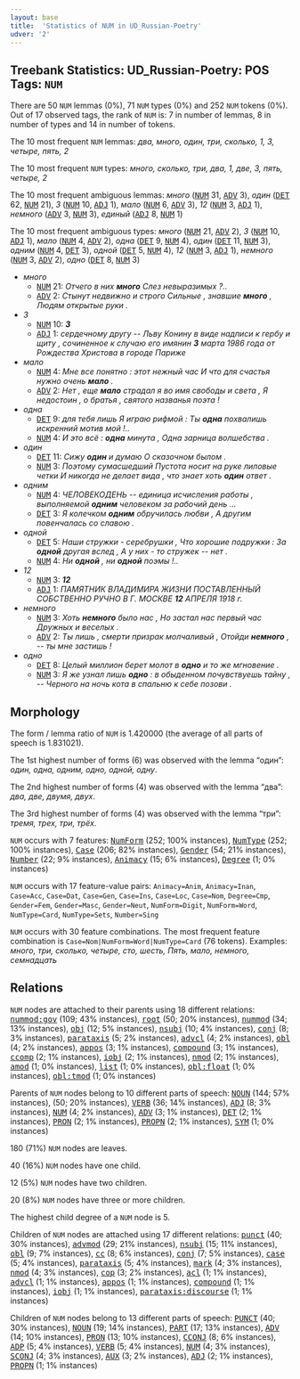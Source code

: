 ```yaml
---
layout: base
title:  'Statistics of NUM in UD_Russian-Poetry'
udver: '2'
---
```


## Treebank Statistics: UD_Russian-Poetry: POS Tags: `NUM`

There are 50 `NUM` lemmas (0%), 71 `NUM` types (0%) and 252 `NUM` tokens (0%).
Out of 17 observed tags, the rank of `NUM` is: 7 in number of lemmas, 8 in number of types and 14 in number of tokens.

The 10 most frequent `NUM` lemmas: <em>два, много, один, три, сколько, 1, 3, четыре, пять, 2</em>

The 10 most frequent `NUM` types:  <em>много, сколько, три, два, 1, две, 3, пять, четыре, 2</em>

The 10 most frequent ambiguous lemmas: <em>много</em> (<tt><a href="ru_poetry-pos-NUM.html">NUM</a></tt> 31, <tt><a href="ru_poetry-pos-ADV.html">ADV</a></tt> 3), <em>один</em> (<tt><a href="ru_poetry-pos-DET.html">DET</a></tt> 62, <tt><a href="ru_poetry-pos-NUM.html">NUM</a></tt> 21), <em>3</em> (<tt><a href="ru_poetry-pos-NUM.html">NUM</a></tt> 10, <tt><a href="ru_poetry-pos-ADJ.html">ADJ</a></tt> 1), <em>мало</em> (<tt><a href="ru_poetry-pos-NUM.html">NUM</a></tt> 6, <tt><a href="ru_poetry-pos-ADV.html">ADV</a></tt> 3), <em>12</em> (<tt><a href="ru_poetry-pos-NUM.html">NUM</a></tt> 3, <tt><a href="ru_poetry-pos-ADJ.html">ADJ</a></tt> 1), <em>немного</em> (<tt><a href="ru_poetry-pos-ADV.html">ADV</a></tt> 3, <tt><a href="ru_poetry-pos-NUM.html">NUM</a></tt> 3), <em>единый</em> (<tt><a href="ru_poetry-pos-ADJ.html">ADJ</a></tt> 8, <tt><a href="ru_poetry-pos-NUM.html">NUM</a></tt> 1)

The 10 most frequent ambiguous types:  <em>много</em> (<tt><a href="ru_poetry-pos-NUM.html">NUM</a></tt> 21, <tt><a href="ru_poetry-pos-ADV.html">ADV</a></tt> 2), <em>3</em> (<tt><a href="ru_poetry-pos-NUM.html">NUM</a></tt> 10, <tt><a href="ru_poetry-pos-ADJ.html">ADJ</a></tt> 1), <em>мало</em> (<tt><a href="ru_poetry-pos-NUM.html">NUM</a></tt> 4, <tt><a href="ru_poetry-pos-ADV.html">ADV</a></tt> 2), <em>одна</em> (<tt><a href="ru_poetry-pos-DET.html">DET</a></tt> 9, <tt><a href="ru_poetry-pos-NUM.html">NUM</a></tt> 4), <em>один</em> (<tt><a href="ru_poetry-pos-DET.html">DET</a></tt> 11, <tt><a href="ru_poetry-pos-NUM.html">NUM</a></tt> 3), <em>одним</em> (<tt><a href="ru_poetry-pos-NUM.html">NUM</a></tt> 4, <tt><a href="ru_poetry-pos-DET.html">DET</a></tt> 3), <em>одной</em> (<tt><a href="ru_poetry-pos-DET.html">DET</a></tt> 5, <tt><a href="ru_poetry-pos-NUM.html">NUM</a></tt> 4), <em>12</em> (<tt><a href="ru_poetry-pos-NUM.html">NUM</a></tt> 3, <tt><a href="ru_poetry-pos-ADJ.html">ADJ</a></tt> 1), <em>немного</em> (<tt><a href="ru_poetry-pos-NUM.html">NUM</a></tt> 3, <tt><a href="ru_poetry-pos-ADV.html">ADV</a></tt> 2), <em>одно</em> (<tt><a href="ru_poetry-pos-DET.html">DET</a></tt> 8, <tt><a href="ru_poetry-pos-NUM.html">NUM</a></tt> 3)


* <em>много</em>
  * <tt><a href="ru_poetry-pos-NUM.html">NUM</a></tt> 21: <em>Отчего в них <b>много</b> Слез невыразимых ?..</em>
  * <tt><a href="ru_poetry-pos-ADV.html">ADV</a></tt> 2: <em>Стынут недвижно и строго Сильные , знавшие <b>много</b> , Людям открытые руки .</em>
* <em>3</em>
  * <tt><a href="ru_poetry-pos-NUM.html">NUM</a></tt> 10: <em><b>3</b></em>
  * <tt><a href="ru_poetry-pos-ADJ.html">ADJ</a></tt> 1: <em>сердечному другу -- Льву Конину в виде надписи к гербу и щиту , сочиненное к случаю его имянин <b>3</b> марта 1986 года от Рождества Христова в городе Париже</em>
* <em>мало</em>
  * <tt><a href="ru_poetry-pos-NUM.html">NUM</a></tt> 4: <em>Мне все понятно : этот нежный час И что для счастья нужно очень <b>мало</b> .</em>
  * <tt><a href="ru_poetry-pos-ADV.html">ADV</a></tt> 2: <em>Нет , еще <b>мало</b> страдал я во имя свободы и света , Я недостоин , о братья , святого названья поэта !</em>
* <em>одна</em>
  * <tt><a href="ru_poetry-pos-DET.html">DET</a></tt> 9: <em>для тебя лишь Я играю рифмой : Ты <b>одна</b> похвалишь искренний мотив мой !..</em>
  * <tt><a href="ru_poetry-pos-NUM.html">NUM</a></tt> 4: <em>И это всё : <b>одна</b> минута , Одна зарница волшебства .</em>
* <em>один</em>
  * <tt><a href="ru_poetry-pos-DET.html">DET</a></tt> 11: <em>Сижу <b>один</b> и думаю О сказочном былом .</em>
  * <tt><a href="ru_poetry-pos-NUM.html">NUM</a></tt> 3: <em>Поэтому сумасшедший Пустота носит на руке лиловые четки И никогда не делает вида , что знает хоть <b>один</b> ответ .</em>
* <em>одним</em>
  * <tt><a href="ru_poetry-pos-NUM.html">NUM</a></tt> 4: <em>ЧЕЛОВЕКОДЕНЬ -- единица исчисления работы , выполняемой <b>одним</b> человеком за рабочий день ...</em>
  * <tt><a href="ru_poetry-pos-DET.html">DET</a></tt> 3: <em>Я колечком <b>одним</b> обручилась любви , А другим повенчалась со славою .</em>
* <em>одной</em>
  * <tt><a href="ru_poetry-pos-DET.html">DET</a></tt> 5: <em>Наши стружки - серебрушки , Что хорошие подружки : За <b>одной</b> другая вслед , А у них - то стружек -- нет .</em>
  * <tt><a href="ru_poetry-pos-NUM.html">NUM</a></tt> 4: <em>Ни <b>одной</b> , ни <b>одной</b> поэмы !..</em>
* <em>12</em>
  * <tt><a href="ru_poetry-pos-NUM.html">NUM</a></tt> 3: <em><b>12</b></em>
  * <tt><a href="ru_poetry-pos-ADJ.html">ADJ</a></tt> 1: <em>ПАМЯТНИК ВЛАДИМИРА ЖИЗНИ ПОСТАВЛЕННЫЙ СОБСТВЕННО РУЧНО В Г. МОСКВЕ <b>12</b> АПРЕЛЯ 1918 г.</em>
* <em>немного</em>
  * <tt><a href="ru_poetry-pos-NUM.html">NUM</a></tt> 3: <em>Хоть <b>немного</b> было нас , Но застал нас первый час Дружных и веселых .</em>
  * <tt><a href="ru_poetry-pos-ADV.html">ADV</a></tt> 2: <em>Ты лишь , смерти призрак молчаливый , Отойди <b>немного</b> , -- ты мне застишь !</em>
* <em>одно</em>
  * <tt><a href="ru_poetry-pos-DET.html">DET</a></tt> 8: <em>Целый миллион берет молот в <b>одно</b> и то же мгновение .</em>
  * <tt><a href="ru_poetry-pos-NUM.html">NUM</a></tt> 3: <em>Я же узнал лишь <b>одно</b> : в обыденном почувствуешь тайну , -- Черного на ночь кота в спальню к себе позови .</em>

## Morphology

The form / lemma ratio of `NUM` is 1.420000 (the average of all parts of speech is 1.831021).

The 1st highest number of forms (6) was observed with the lemma “один”: <em>один, одна, одним, одно, одной, одну</em>.

The 2nd highest number of forms (4) was observed with the lemma “два”: <em>два, две, двумя, двух</em>.

The 3rd highest number of forms (4) was observed with the lemma “три”: <em>тремя, трех, три, трёх</em>.

`NUM` occurs with 7 features: <tt><a href="ru_poetry-feat-NumForm.html">NumForm</a></tt> (252; 100% instances), <tt><a href="ru_poetry-feat-NumType.html">NumType</a></tt> (252; 100% instances), <tt><a href="ru_poetry-feat-Case.html">Case</a></tt> (206; 82% instances), <tt><a href="ru_poetry-feat-Gender.html">Gender</a></tt> (54; 21% instances), <tt><a href="ru_poetry-feat-Number.html">Number</a></tt> (22; 9% instances), <tt><a href="ru_poetry-feat-Animacy.html">Animacy</a></tt> (15; 6% instances), <tt><a href="ru_poetry-feat-Degree.html">Degree</a></tt> (1; 0% instances)

`NUM` occurs with 17 feature-value pairs: `Animacy=Anim`, `Animacy=Inan`, `Case=Acc`, `Case=Dat`, `Case=Gen`, `Case=Ins`, `Case=Loc`, `Case=Nom`, `Degree=Cmp`, `Gender=Fem`, `Gender=Masc`, `Gender=Neut`, `NumForm=Digit`, `NumForm=Word`, `NumType=Card`, `NumType=Sets`, `Number=Sing`

`NUM` occurs with 30 feature combinations.
The most frequent feature combination is `Case=Nom|NumForm=Word|NumType=Card` (76 tokens).
Examples: <em>много, три, сколько, четыре, сто, шесть, Пять, мало, немного, семнадцать</em>


## Relations

`NUM` nodes are attached to their parents using 18 different relations: <tt><a href="ru_poetry-dep-nummod-gov.html">nummod:gov</a></tt> (109; 43% instances), <tt><a href="ru_poetry-dep-root.html">root</a></tt> (50; 20% instances), <tt><a href="ru_poetry-dep-nummod.html">nummod</a></tt> (34; 13% instances), <tt><a href="ru_poetry-dep-obj.html">obj</a></tt> (12; 5% instances), <tt><a href="ru_poetry-dep-nsubj.html">nsubj</a></tt> (10; 4% instances), <tt><a href="ru_poetry-dep-conj.html">conj</a></tt> (8; 3% instances), <tt><a href="ru_poetry-dep-parataxis.html">parataxis</a></tt> (5; 2% instances), <tt><a href="ru_poetry-dep-advcl.html">advcl</a></tt> (4; 2% instances), <tt><a href="ru_poetry-dep-obl.html">obl</a></tt> (4; 2% instances), <tt><a href="ru_poetry-dep-appos.html">appos</a></tt> (3; 1% instances), <tt><a href="ru_poetry-dep-compound.html">compound</a></tt> (3; 1% instances), <tt><a href="ru_poetry-dep-ccomp.html">ccomp</a></tt> (2; 1% instances), <tt><a href="ru_poetry-dep-iobj.html">iobj</a></tt> (2; 1% instances), <tt><a href="ru_poetry-dep-nmod.html">nmod</a></tt> (2; 1% instances), <tt><a href="ru_poetry-dep-amod.html">amod</a></tt> (1; 0% instances), <tt><a href="ru_poetry-dep-list.html">list</a></tt> (1; 0% instances), <tt><a href="ru_poetry-dep-obl-float.html">obl:float</a></tt> (1; 0% instances), <tt><a href="ru_poetry-dep-obl-tmod.html">obl:tmod</a></tt> (1; 0% instances)

Parents of `NUM` nodes belong to 10 different parts of speech: <tt><a href="ru_poetry-pos-NOUN.html">NOUN</a></tt> (144; 57% instances),  (50; 20% instances), <tt><a href="ru_poetry-pos-VERB.html">VERB</a></tt> (36; 14% instances), <tt><a href="ru_poetry-pos-ADJ.html">ADJ</a></tt> (8; 3% instances), <tt><a href="ru_poetry-pos-NUM.html">NUM</a></tt> (4; 2% instances), <tt><a href="ru_poetry-pos-ADV.html">ADV</a></tt> (3; 1% instances), <tt><a href="ru_poetry-pos-DET.html">DET</a></tt> (2; 1% instances), <tt><a href="ru_poetry-pos-PRON.html">PRON</a></tt> (2; 1% instances), <tt><a href="ru_poetry-pos-PROPN.html">PROPN</a></tt> (2; 1% instances), <tt><a href="ru_poetry-pos-SYM.html">SYM</a></tt> (1; 0% instances)

180 (71%) `NUM` nodes are leaves.

40 (16%) `NUM` nodes have one child.

12 (5%) `NUM` nodes have two children.

20 (8%) `NUM` nodes have three or more children.

The highest child degree of a `NUM` node is 5.

Children of `NUM` nodes are attached using 17 different relations: <tt><a href="ru_poetry-dep-punct.html">punct</a></tt> (40; 30% instances), <tt><a href="ru_poetry-dep-advmod.html">advmod</a></tt> (29; 21% instances), <tt><a href="ru_poetry-dep-nsubj.html">nsubj</a></tt> (15; 11% instances), <tt><a href="ru_poetry-dep-obl.html">obl</a></tt> (9; 7% instances), <tt><a href="ru_poetry-dep-cc.html">cc</a></tt> (8; 6% instances), <tt><a href="ru_poetry-dep-conj.html">conj</a></tt> (7; 5% instances), <tt><a href="ru_poetry-dep-case.html">case</a></tt> (5; 4% instances), <tt><a href="ru_poetry-dep-parataxis.html">parataxis</a></tt> (5; 4% instances), <tt><a href="ru_poetry-dep-mark.html">mark</a></tt> (4; 3% instances), <tt><a href="ru_poetry-dep-nmod.html">nmod</a></tt> (4; 3% instances), <tt><a href="ru_poetry-dep-cop.html">cop</a></tt> (3; 2% instances), <tt><a href="ru_poetry-dep-acl.html">acl</a></tt> (1; 1% instances), <tt><a href="ru_poetry-dep-advcl.html">advcl</a></tt> (1; 1% instances), <tt><a href="ru_poetry-dep-appos.html">appos</a></tt> (1; 1% instances), <tt><a href="ru_poetry-dep-compound.html">compound</a></tt> (1; 1% instances), <tt><a href="ru_poetry-dep-iobj.html">iobj</a></tt> (1; 1% instances), <tt><a href="ru_poetry-dep-parataxis-discourse.html">parataxis:discourse</a></tt> (1; 1% instances)

Children of `NUM` nodes belong to 13 different parts of speech: <tt><a href="ru_poetry-pos-PUNCT.html">PUNCT</a></tt> (40; 30% instances), <tt><a href="ru_poetry-pos-NOUN.html">NOUN</a></tt> (19; 14% instances), <tt><a href="ru_poetry-pos-PART.html">PART</a></tt> (17; 13% instances), <tt><a href="ru_poetry-pos-ADV.html">ADV</a></tt> (14; 10% instances), <tt><a href="ru_poetry-pos-PRON.html">PRON</a></tt> (13; 10% instances), <tt><a href="ru_poetry-pos-CCONJ.html">CCONJ</a></tt> (8; 6% instances), <tt><a href="ru_poetry-pos-ADP.html">ADP</a></tt> (5; 4% instances), <tt><a href="ru_poetry-pos-VERB.html">VERB</a></tt> (5; 4% instances), <tt><a href="ru_poetry-pos-NUM.html">NUM</a></tt> (4; 3% instances), <tt><a href="ru_poetry-pos-SCONJ.html">SCONJ</a></tt> (4; 3% instances), <tt><a href="ru_poetry-pos-AUX.html">AUX</a></tt> (3; 2% instances), <tt><a href="ru_poetry-pos-ADJ.html">ADJ</a></tt> (2; 1% instances), <tt><a href="ru_poetry-pos-PROPN.html">PROPN</a></tt> (1; 1% instances)


